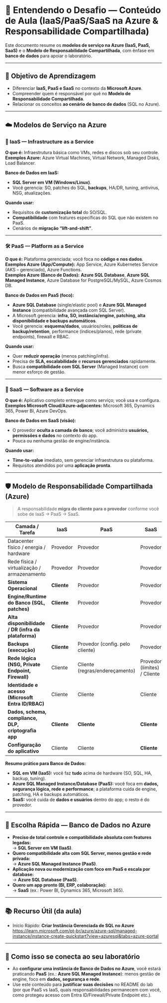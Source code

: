 # 📘 Entendendo o Desafio — Conteúdo de Aula (IaaS/PaaS/SaaS na Azure & Responsabilidade Compartilhada)

Este documento resume os **modelos de serviço na Azure (IaaS, PaaS, SaaS)** e o **Modelo de Responsabilidade Compartilhada**, com ênfase em **banco de dados** para apoiar o laboratório.

---

## 🎯 Objetivo de Aprendizagem
- Diferenciar **IaaS, PaaS e SaaS** no contexto da **Microsoft Azure**.  
- Compreender quem é responsável por quê no **Modelo de Responsabilidade Compartilhada**.  
- Relacionar os conceitos **ao cenário de banco de dados** (SQL no Azure).

---

## ☁️ Modelos de Serviço na Azure

### 🧱 IaaS — Infrastructure as a Service
**O que é:** Infraestrutura básica como VMs, redes e discos sob seu controle.  
**Exemplos Azure:** Azure Virtual Machines, Virtual Network, Managed Disks, Load Balancer.

**Banco de Dados em IaaS:**  
- **SQL Server em VM (Windows/Linux)**.  
- Você gerencia: SO, patches do SQL, **backups**, HA/DR, tuning, antivírus, NSG, atualizações.

**Quando usar:**  
- Requisitos de **customização total** do SO/SQL.  
- **Compatibilidade** com features específicas do SQL que não existem no PaaS.  
- Cenários de **migração “lift-and-shift”**.

---

### 🛠️ PaaS — Platform as a Service
**O que é:** Plataforma gerenciada; você foca no **código e nos dados**.  
**Exemplos Azure (App/Compute):** App Service, Azure Kubernetes Service (AKS – gerenciado), Azure Functions.  
**Exemplos Azure (Banco de Dados):** **Azure SQL Database**, **Azure SQL Managed Instance**, Azure Database for PostgreSQL/MySQL, Azure Cosmos DB.

**Banco de Dados em PaaS (foco):**  
- **Azure SQL Database** (single/elastic pool) e **Azure SQL Managed Instance** (compatibilidade avançada com SQL Server).  
- A Microsoft gerencia: **infra, SO, instância/engine, patching, alta disponibilidade e backups automáticos**.  
- Você gerencia: **esquema/dados**, usuários/roles, **políticas de backup/retention**, performance (índices/planos), rede (private endpoints), firewall e RBAC.

**Quando usar:**  
- Quer **reduzir operação** (menos patching/infra).  
- Precisa de **SLA, escalabilidade** e **recursos gerenciados** rapidamente.  
- Busca **compatibilidade com SQL Server** (Managed Instance) com menor esforço de gestão.

---

### 🧩 SaaS — Software as a Service
**O que é:** Aplicativo completo entregue como serviço; você usa e configura.  
**Exemplos Microsoft Cloud/Azure-adjacentes:** Microsoft 365, Dynamics 365, Power BI, Azure DevOps.

**Banco de Dados em SaaS (visão):**  
- O provedor **oculta a camada de banco**; você administra **usuários, permissões e dados** no contexto do app.  
- Pouca ou nenhuma gestão de engine/instância.

**Quando usar:**  
- **Time-to-value** imediato, sem gerenciar infraestrutura ou plataforma.  
- Requisitos atendidos por uma **aplicação pronta**.

---

## 🛡️ Modelo de Responsabilidade Compartilhada (Azure)

> A responsabilidade **migra do cliente para o provedor** conforme você sobe de IaaS → PaaS → SaaS.

| Camada / Tarefa                                        | IaaS                        | PaaS                               | SaaS                         |
|--------------------------------------------------------|-----------------------------|------------------------------------|------------------------------|
| Datacenter físico / energia / hardware                 | Provedor                    | Provedor                           | Provedor                     |
| Rede física / virtualização / armazenamento            | Provedor                    | Provedor                           | Provedor                     |
| **Sistema Operacional**                                | **Cliente**                 | Provedor                           | Provedor                     |
| **Engine/Runtime do Banco (SQL, patches)**             | **Cliente**                 | Provedor                           | Provedor                     |
| **Alta disponibilidade / DR (infra da plataforma)**    | **Cliente**                 | Provedor                           | Provedor                     |
| **Backups (execução)**                                 | **Cliente**                 | Provedor (config. pelo cliente)    | Provedor                     |
| **Rede lógica (NSG, Private Endpoint, Firewall)**      | Cliente                     | Cliente (regras/endereçamento)     | Provedor (limites) / Cliente |
| **Identidade e acesso (Microsoft Entra ID/RBAC)**      | Cliente                     | Cliente                            | Cliente                      |
| **Dados, schema, compliance, DLP, criptografia app**   | **Cliente**                 | **Cliente**                        | **Cliente**                  |
| **Configuração do aplicativo**                         | Cliente                     | Cliente                            | **Cliente**                  |

**Resumo prático para Banco de Dados:**  
- **SQL em VM (IaaS):** você faz **tudo** acima de hardware (SO, SQL, HA, backup, tuning).  
- **Azure SQL Managed Instance/Database (PaaS):** você foca em **dados, segurança lógica, rede e performance**; a plataforma cuida de engine, patching, HA e backups automáticos.  
- **SaaS:** você cuida de **dados e usuários** dentro do app; o resto é do provedor.

---

## 🧭 Escolha Rápida — Banco de Dados no Azure
- **Preciso de total controle e compatibilidade absoluta com features legadas:**  
  → **SQL Server em VM (IaaS)**.  
- **Quero compatibilidade alta com SQL Server, menos gestão e rede privada:**  
  → **Azure SQL Managed Instance (PaaS)**.  
- **Aplicação nova ou modernização com foco em PaaS e escala por database:**  
  → **Azure SQL Database (PaaS)**.  
- **Quero um app pronto (BI, ERP, colaboração):**  
  → **SaaS** (ex.: Power BI, Dynamics 365, Microsoft 365).

---

## 📚 Recurso Útil (da aula)
- Início Rápido: **Criar Instância Gerenciada de SQL no Azure**  
  https://learn.microsoft.com/pt-br/azure/azure-sql/managed-instance/instance-create-quickstart?view=azuresql&tabs=azure-portal

---

## 🧱 Como isso se conecta ao seu laboratório
- Ao **configurar uma instância de Banco de Dados no Azure**, você estará praticando **PaaS** (ex.: **Azure SQL Managed Instance**): menos gestão de engine, foco em **dados, segurança e rede**.  
- Use este conteúdo para **justificar suas decisões** no README do lab (por que PaaS vs IaaS, quais responsabilidades permanecem com você, como protegeu acesso com Entra ID/Firewall/Private Endpoint etc.).